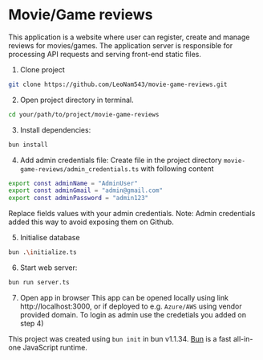 # Movie/Game reviews
This application is a website where user can register, create and manage reviews for movies/games.
The application server is responsible for processing API requests and serving front-end static files.

1) Clone project
```bash
git clone https://github.com/LeoNam543/movie-game-reviews.git
```
2) Open project directory in terminal.
```bash
cd your/path/to/project/movie-game-reviews 
```
3) Install dependencies:

```bash
bun install
```
4) Add admin credentials file:
Create file in the project directory `movie-game-reviews/admin_credentials.ts` with following content
```bash
export const adminName = "AdminUser"
export const adminGmail = "admin@gmail.com"
export const adminPassword = "admin123"
```
Replace fields values with your admin credentials.
Note: Admin credentials added this way to avoid exposing them on Github.

5) Initialise database
```bash
bun .\initialize.ts
```

6) Start web server:

```bash
bun run server.ts
```
7) Open app in browser
This app can be opened locally using link http://localhost:3000, or if deployed to e.g. `Azure/AWS` using vendor provided domain.
To login as admin use the credetials you added on step 4)

This project was created using `bun init` in bun v1.1.34. [Bun](https://bun.sh) is a fast all-in-one JavaScript runtime.
